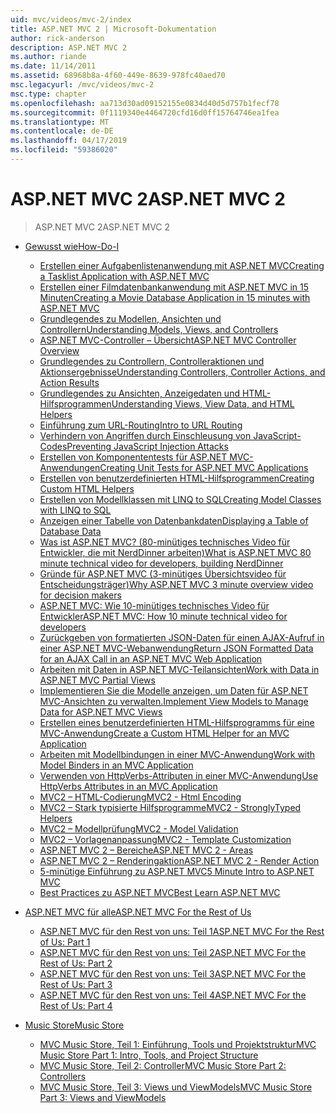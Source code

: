```yaml
---
uid: mvc/videos/mvc-2/index
title: ASP.NET MVC 2 | Microsoft-Dokumentation
author: rick-anderson
description: ASP.NET MVC 2
ms.author: riande
ms.date: 11/14/2011
ms.assetid: 68968b8a-4f60-449e-8639-978fc40aed70
msc.legacyurl: /mvc/videos/mvc-2
msc.type: chapter
ms.openlocfilehash: aa713d30ad09152155e0834d40d5d757b1fecf78
ms.sourcegitcommit: 0f1119340e4464720cfd16d0ff15764746ea1fea
ms.translationtype: MT
ms.contentlocale: de-DE
ms.lasthandoff: 04/17/2019
ms.locfileid: "59386020"
---
```

# <a name="aspnet-mvc-2"></a><span data-ttu-id="115de-103">ASP.NET MVC 2</span><span class="sxs-lookup"><span data-stu-id="115de-103">ASP.NET MVC 2</span></span>

> <span data-ttu-id="115de-104">ASP.NET MVC 2</span><span class="sxs-lookup"><span data-stu-id="115de-104">ASP.NET MVC 2</span></span>


- [<span data-ttu-id="115de-105">Gewusst wie</span><span class="sxs-lookup"><span data-stu-id="115de-105">How-Do-I</span></span>](how-do-i/index.md)

    - [<span data-ttu-id="115de-106">Erstellen einer Aufgabenlistenanwendung mit ASP.NET MVC</span><span class="sxs-lookup"><span data-stu-id="115de-106">Creating a Tasklist Application with ASP.NET MVC</span></span>](how-do-i/creating-a-tasklist-application-with-aspnet-mvc.md)
    - [<span data-ttu-id="115de-107">Erstellen einer Filmdatenbankanwendung mit ASP.NET MVC in 15 Minuten</span><span class="sxs-lookup"><span data-stu-id="115de-107">Creating a Movie Database Application in 15 minutes with ASP.NET MVC</span></span>](how-do-i/creating-a-movie-database-application-in-15-minutes-with-aspnet-mvc.md)
    - [<span data-ttu-id="115de-108">Grundlegendes zu Modellen, Ansichten und Controllern</span><span class="sxs-lookup"><span data-stu-id="115de-108">Understanding Models, Views, and Controllers</span></span>](how-do-i/understanding-models-views-and-controllers.md)
    - [<span data-ttu-id="115de-109">ASP.NET MVC-Controller – Übersicht</span><span class="sxs-lookup"><span data-stu-id="115de-109">ASP.NET MVC Controller Overview</span></span>](how-do-i/aspnet-mvc-controller-overview.md)
    - [<span data-ttu-id="115de-110">Grundlegendes zu Controllern, Controlleraktionen und Aktionsergebnisse</span><span class="sxs-lookup"><span data-stu-id="115de-110">Understanding Controllers, Controller Actions, and Action Results</span></span>](how-do-i/understanding-controllers-controller-actions-and-action-results.md)
    - [<span data-ttu-id="115de-111">Grundlegendes zu Ansichten, Anzeigedaten und HTML-Hilfsprogrammen</span><span class="sxs-lookup"><span data-stu-id="115de-111">Understanding Views, View Data, and HTML Helpers</span></span>](how-do-i/understanding-views-view-data-and-html-helpers.md)
    - [<span data-ttu-id="115de-112">Einführung zum URL-Routing</span><span class="sxs-lookup"><span data-stu-id="115de-112">Intro to URL Routing</span></span>](how-do-i/an-introduction-to-url-routing.md)
    - [<span data-ttu-id="115de-113">Verhindern von Angriffen durch Einschleusung von JavaScript-Codes</span><span class="sxs-lookup"><span data-stu-id="115de-113">Preventing JavaScript Injection Attacks</span></span>](how-do-i/preventing-javascript-injection-attacks.md)
    - [<span data-ttu-id="115de-114">Erstellen von Komponententests für ASP.NET MVC-Anwendungen</span><span class="sxs-lookup"><span data-stu-id="115de-114">Creating Unit Tests for ASP.NET MVC Applications</span></span>](how-do-i/creating-unit-tests-for-aspnet-mvc-applications.md)
    - [<span data-ttu-id="115de-115">Erstellen von benutzerdefinierten HTML-Hilfsprogrammen</span><span class="sxs-lookup"><span data-stu-id="115de-115">Creating Custom HTML Helpers</span></span>](how-do-i/creating-custom-html-helpers.md)
    - [<span data-ttu-id="115de-116">Erstellen von Modellklassen mit LINQ to SQL</span><span class="sxs-lookup"><span data-stu-id="115de-116">Creating Model Classes with LINQ to SQL</span></span>](how-do-i/creating-model-classes-with-linq-to-sql.md)
    - [<span data-ttu-id="115de-117">Anzeigen einer Tabelle von Datenbankdaten</span><span class="sxs-lookup"><span data-stu-id="115de-117">Displaying a Table of Database Data</span></span>](how-do-i/displaying-a-table-of-database-data.md)
    - [<span data-ttu-id="115de-118">Was ist ASP.NET MVC? (80-minütiges technisches Video für Entwickler, die mit NerdDinner arbeiten)</span><span class="sxs-lookup"><span data-stu-id="115de-118">What is ASP.NET MVC 80 minute technical video for developers, building NerdDinner</span></span>](how-do-i/what-is-aspnet-mvc-80-minute-technical-video-for-developers-building-nerddinner.md)
    - [<span data-ttu-id="115de-119">Gründe für ASP.NET MVC (3-minütiges Übersichtsvideo für Entscheidungsträger)</span><span class="sxs-lookup"><span data-stu-id="115de-119">Why ASP.NET MVC 3 minute overview video for decision makers</span></span>](how-do-i/why-aspnet-mvc-3-minute-overview-video-for-decision-makers.md)
    - [<span data-ttu-id="115de-120">ASP.NET MVC: Wie 10-minütiges technisches Video für Entwickler</span><span class="sxs-lookup"><span data-stu-id="115de-120">ASP.NET MVC: How 10 minute technical video for developers</span></span>](how-do-i/aspnet-mvc-how-10-minute-technical-video-for-developers.md)
    - [<span data-ttu-id="115de-121">Zurückgeben von formatierten JSON-Daten für einen AJAX-Aufruf in einer ASP.NET MVC-Webanwendung</span><span class="sxs-lookup"><span data-stu-id="115de-121">Return JSON Formatted Data for an AJAX Call in an ASP.NET MVC Web Application</span></span>](how-do-i/how-do-i-return-json-formatted-data-for-an-ajax-call-in-an-aspnet-mvc-web-application.md)
    - [<span data-ttu-id="115de-122">Arbeiten mit Daten in ASP.NET MVC-Teilansichten</span><span class="sxs-lookup"><span data-stu-id="115de-122">Work with Data in ASP.NET MVC Partial Views</span></span>](how-do-i/how-do-i-work-with-data-in-aspnet-mvc-partial-views.md)
    - [<span data-ttu-id="115de-123">Implementieren Sie die Modelle anzeigen, um Daten für ASP.NET MVC-Ansichten zu verwalten.</span><span class="sxs-lookup"><span data-stu-id="115de-123">Implement View Models to Manage Data for ASP.NET MVC Views</span></span>](how-do-i/how-do-i-implement-view-models-to-manage-data-for-aspnet-mvc-views.md)
    - [<span data-ttu-id="115de-124">Erstellen eines benutzerdefinierten HTML-Hilfsprogramms für eine MVC-Anwendung</span><span class="sxs-lookup"><span data-stu-id="115de-124">Create a Custom HTML Helper for an MVC Application</span></span>](how-do-i/how-do-i-create-a-custom-html-helper-for-an-mvc-application.md)
    - [<span data-ttu-id="115de-125">Arbeiten mit Modellbindungen in einer MVC-Anwendung</span><span class="sxs-lookup"><span data-stu-id="115de-125">Work with Model Binders in an MVC Application</span></span>](how-do-i/how-do-i-work-with-model-binders-in-an-mvc-application.md)
    - [<span data-ttu-id="115de-126">Verwenden von HttpVerbs-Attributen in einer MVC-Anwendung</span><span class="sxs-lookup"><span data-stu-id="115de-126">Use HttpVerbs Attributes in an MVC Application</span></span>](how-do-i/how-do-i-use-httpverbs-attributes-in-an-mvc-application.md)
    - [<span data-ttu-id="115de-127">MVC2 – HTML-Codierung</span><span class="sxs-lookup"><span data-stu-id="115de-127">MVC2 - Html Encoding</span></span>](how-do-i/mvc2-html-encoding.md)
    - [<span data-ttu-id="115de-128">MVC2 – Stark typisierte Hilfsprogramme</span><span class="sxs-lookup"><span data-stu-id="115de-128">MVC2 - StronglyTyped Helpers</span></span>](how-do-i/mvc2-stronglytyped-helpers.md)
    - [<span data-ttu-id="115de-129">MVC2 – Modellprüfung</span><span class="sxs-lookup"><span data-stu-id="115de-129">MVC2 - Model Validation</span></span>](how-do-i/mvc2-model-validation.md)
    - [<span data-ttu-id="115de-130">MVC2 – Vorlagenanpassung</span><span class="sxs-lookup"><span data-stu-id="115de-130">MVC2 - Template Customization</span></span>](how-do-i/mvc2-template-customization.md)
    - [<span data-ttu-id="115de-131">ASP.NET MVC 2 – Bereiche</span><span class="sxs-lookup"><span data-stu-id="115de-131">ASP.NET MVC 2 - Areas</span></span>](how-do-i/aspnet-mvc-2-areas.md)
    - [<span data-ttu-id="115de-132">ASP.NET MVC 2 – Renderingaktion</span><span class="sxs-lookup"><span data-stu-id="115de-132">ASP.NET MVC 2 - Render Action</span></span>](how-do-i/aspnet-mvc-2-render-action.md)
    - [<span data-ttu-id="115de-133">5-minütige Einführung zu ASP.NET MVC</span><span class="sxs-lookup"><span data-stu-id="115de-133">5 Minute Intro to ASP.NET MVC</span></span>](how-do-i/5-minute-introduction-to-aspnet-mvc.md)
    - [<span data-ttu-id="115de-134">Best Practices zu ASP.NET MVC</span><span class="sxs-lookup"><span data-stu-id="115de-134">Best Learn ASP.NET MVC</span></span>](how-do-i/how-to-best-learn-asp-net-mvc.md)
- [<span data-ttu-id="115de-135">ASP.NET MVC für alle</span><span class="sxs-lookup"><span data-stu-id="115de-135">ASP.NET MVC For the Rest of Us</span></span>](aspnet-mvc-for-the-rest-of-us/index.md)

    - [<span data-ttu-id="115de-136">ASP.NET MVC für den Rest von uns: Teil 1</span><span class="sxs-lookup"><span data-stu-id="115de-136">ASP.NET MVC For the Rest of Us: Part 1</span></span>](aspnet-mvc-for-the-rest-of-us/aspnet-mvc-for-the-rest-of-us-part-1.md)
    - [<span data-ttu-id="115de-137">ASP.NET MVC für den Rest von uns: Teil 2</span><span class="sxs-lookup"><span data-stu-id="115de-137">ASP.NET MVC For the Rest of Us: Part 2</span></span>](aspnet-mvc-for-the-rest-of-us/aspnet-mvc-for-the-rest-of-us-part-2.md)
    - [<span data-ttu-id="115de-138">ASP.NET MVC für den Rest von uns: Teil 3</span><span class="sxs-lookup"><span data-stu-id="115de-138">ASP.NET MVC For the Rest of Us: Part 3</span></span>](aspnet-mvc-for-the-rest-of-us/aspnet-mvc-for-the-rest-of-us-part-3.md)
    - [<span data-ttu-id="115de-139">ASP.NET MVC für den Rest von uns: Teil 4</span><span class="sxs-lookup"><span data-stu-id="115de-139">ASP.NET MVC For the Rest of Us: Part 4</span></span>](aspnet-mvc-for-the-rest-of-us/aspnet-mvc-for-the-rest-of-us-part-4.md)
- [<span data-ttu-id="115de-140">Music Store</span><span class="sxs-lookup"><span data-stu-id="115de-140">Music Store</span></span>](music-store/index.md)

    - [<span data-ttu-id="115de-141">MVC Music Store, Teil 1: Einführung, Tools und Projektstruktur</span><span class="sxs-lookup"><span data-stu-id="115de-141">MVC Music Store Part 1: Intro, Tools, and Project Structure</span></span>](music-store/mvc-music-store-part-1-intro-tools-and-project-structure.md)
    - [<span data-ttu-id="115de-142">MVC Music Store, Teil 2: Controller</span><span class="sxs-lookup"><span data-stu-id="115de-142">MVC Music Store Part 2: Controllers</span></span>](music-store/mvc-music-store-part-2-controllers.md)
    - [<span data-ttu-id="115de-143">MVC Music Store, Teil 3: Views und ViewModels</span><span class="sxs-lookup"><span data-stu-id="115de-143">MVC Music Store Part 3: Views and ViewModels</span></span>](music-store/mvc-music-store-part-3-views-and-viewmodels.md)
